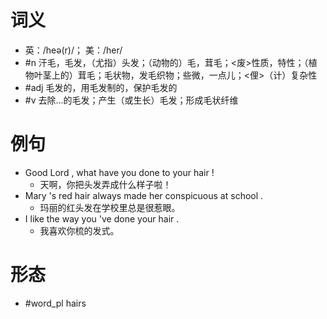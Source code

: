 # 词义
- 英：/heə(r)/； 美：/her/
- #n 汗毛，毛发，（尤指）头发；（动物的）毛，茸毛；<废>性质，特性；（植物叶茎上的）茸毛；毛状物，发毛织物；些微，一点儿；<俚>（计）复杂性
- #adj 毛发的，用毛发制的，保护毛发的
- #v 去除…的毛发；产生（或生长）毛发；形成毛状纤维
# 例句
- Good Lord , what have you done to your hair !
	- 天啊，你把头发弄成什么样子啦！
- Mary 's red hair always made her conspicuous at school .
	- 玛丽的红头发在学校里总是很惹眼。
- I like the way you 've done your hair .
	- 我喜欢你梳的发式。
# 形态
- #word_pl hairs
